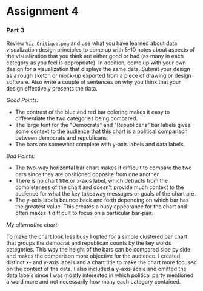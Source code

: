 # Assignment 4

### Part 3
Review `Viz Critique.png` and use what you have learned about data visualization design principles to come up with 5-10 notes about aspects of the visualization that you think are either good or bad (as many in each category as you feel is appropriate). In addition, come up with your own design for a visualization that displays the same data. Submit your design as a rough sketch or mock-up exported from a piece of drawing or design software. Also write a couple of sentences on why you think that your design effectively presents the data.

*Good Points:*

- The contrast of the blue and red bar coloring makes it easy to differentiate the two categories being compared.
- The large font for the "Democrats" and "Republicans" bar labels gives some context to the audience that this chart is a political comparison between democrats and republicans.
- The bars are somewhat complete with y-axis labels and data labels.

*Bad Points:*

- The two-way horizontal bar chart makes it difficult to compare the two bars since they are positioned opposite from one another.
- There is no chart title or x-axis label, which detracts from the completeness of the chart and doesn't provide much context to the audience for what the key takeaway messages or goals of the chart are.
- The y-axis labels bounce back and forth depending on which bar has the greatest value. This creates a busy appearance for the chart and often makes it difficult to focus on a particular bar-pair. 

*My alternative chart:*

To make the chart look less busy I opted for a simple clustered bar chart that groups the democrat and republican counts by the key words categories. This way the height of the bars can be compared side by side and makes the comparison more objective for the audience. I created distinct x- and y-axis labels and a chart title to make the chart more focused on the context of tha data. I also included a y-axis scale and omitted the data labels since I was mostly interested in which political party mentioned a word more and not necessarily how many each category contained. 
